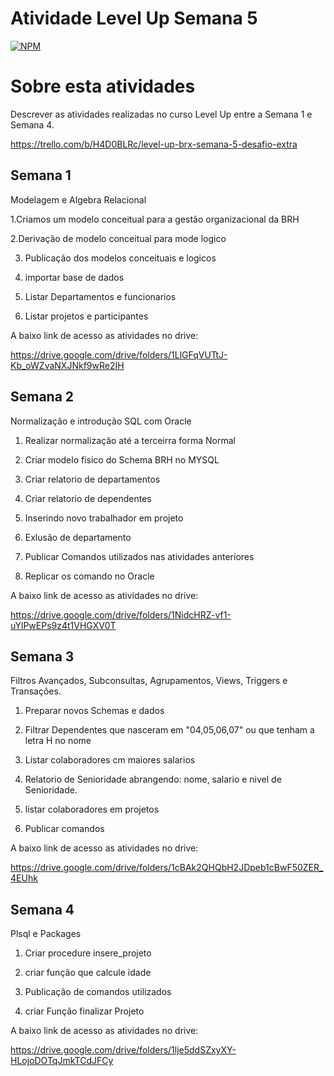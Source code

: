 # Atividade Level Up Semana 5
[![NPM](https://img.shields.io/npm/l/react)](https://github.com/FeliphRenaud/BRH/blob/main/license) 

# Sobre esta atividades

Descrever as atividades realizadas no curso Level Up entre a Semana 1 e Semana 4. 

https://trello.com/b/H4D0BLRc/level-up-brx-semana-5-desafio-extra

## Semana 1 

Modelagem e Algebra Relacional 

1.Criamos um modelo conceitual para a gestão organizacional da BRH 

2.Derivação de modelo conceitual para mode logico 

3. Publicação dos modelos conceituais e logicos 

4. importar base de dados 

5. Listar Departamentos e funcionarios 

6. Listar projetos e participantes 

A baixo link de acesso as atividades no drive: 

https://drive.google.com/drive/folders/1LlGFqVUTtJ-Kb_oWZvaNXJNkf9wRe2IH

## Semana 2 

Normalização e introdução SQL com Oracle 

1. Realizar normalização até a terceirra forma Normal 

2. Criar modelo fisico do Schema BRH no MYSQL

3. Criar relatorio de departamentos 

4. Criar relatorio de dependentes 

5. Inserindo novo trabalhador em projeto 

6. Exlusão de departamento 

7. Publicar Comandos utilizados nas atividades anteriores 

8. Replicar os comando no Oracle 

A baixo link de acesso as atividades no drive: 

https://drive.google.com/drive/folders/1NidcHRZ-vf1-uYlPwEPs9z4t1VHGXV0T

## Semana 3

Filtros Avançados, Subconsultas, Agrupamentos, Views, Triggers e Transações.

1. Preparar novos Schemas e dados

2. Filtrar Dependentes que nasceram em "04,05,06,07" ou que tenham a letra H no nome 

3. Listar colaboradores cm maiores salarios 

4. Relatorio de Senioridade abrangendo: nome, salario e nivel de Senioridade. 

5. listar colaboradores em projetos 

6. Publicar comandos 

A baixo link de acesso as atividades no drive:

https://drive.google.com/drive/folders/1cBAk2QHQbH2JDpeb1cBwF50ZER_4EUhk

## Semana 4 

Plsql e Packages

1. Criar procedure insere_projeto

2. criar função que calcule idade 

3. Publicação de comandos utilizados 

4. criar Função finalizar Projeto 

A baixo link de acesso as atividades no drive:

https://drive.google.com/drive/folders/1lje5ddSZxyXY-HLojoDOTqJmkTCdJFCy

